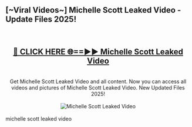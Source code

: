 <h2>[~Viral Videos~] Michelle Scott Leaked Video - Update Files 2025!</h2>
<br>
<div align="center">
<h2><a href="https://betterlinks.top/A2PfLJ" rel="nofollow">🔴 CLICK HERE 🌐==►► Michelle Scott Leaked Video</a></h2>
<br>
Get Michelle Scott Leaked Video and all content. Now you can access all videos and pictures of Michelle Scott Leaked Video. New Updated Files 2025!
<br>
<br>
<a href="https://betterlinks.top/A2PfLJ" rel="nofollow" data-target="animated-image.originalLink"><img src="https://i.ibb.co.com/WyWwxjT/player-gif2.gif" alt="Michelle Scott Leaked Video" style="max-width: 100%; display: inline-block;" data-target="animated-image.originalImage"></a>
</div>
<br>
michelle scott leaked video